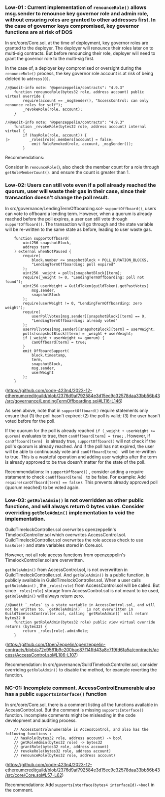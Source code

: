 ### Low-01 : Current implementation of `renounceRole()` allows msg.sender to renounce key governor role and admin role, without ensuring roles are granted to other addresses first. In the case of governor keys compromised, key governor functions are at risk of DOS
In src/core/Core.sol,  at the time of deployment, key governor roles are granted to the deployer. The deployer will renounce their roles later on to multi-sig contracts.  But before renouncing their role, deployer will need to grant the governor role to the multi-sig first.

In the case of, a deployer key compromised or oversight during the `renounceRole()`  process, the key governor role account is at risk of being deleted to `address(0)`.

```solidity
//@audit-info note: "@openzeppelin/contracts": "4.9.3"
    function renounceRole(bytes32 role, address account) public virtual override {
        require(account == _msgSender(), "AccessControl: can only renounce roles for self");
        _revokeRole(role, account);
    }
```
```solidity
//@audit-info note: "@openzeppelin/contracts": "4.9.3"
    function _revokeRole(bytes32 role, address account) internal virtual {
        if (hasRole(role, account)) {
|>         _roles[role].members[account] = false;
            emit RoleRevoked(role, account, _msgSender());
        }
```

Recommendations:

Consider In `renounceRole(`), also check the member count for a role through `getRoleMemberCount()`. and ensure the count is greater than 1. 

### Low-02: Users can still vote even if a poll already reached the quorum, user will waste their gas in their case, since their transaction doesn't change the poll result.

In src/governance/LendingTermOffboarding.sol- `supportOffboard()`, users can vote to offboard a lending term. However, when a quorum is already reached before the poll expires, a user can still vote through `supportOffboard()`.  The transaction will go through and the state variable will be re-written to the same state as before, leading to user waste gas.

```solidity
    function supportOffboard(
        uint256 snapshotBlock,
        address term
    ) external whenNotPaused {
        require(
            block.number <= snapshotBlock + POLL_DURATION_BLOCKS,
            "LendingTermOffboarding: poll expired"
        );
        uint256 _weight = polls[snapshotBlock][term];
        require(_weight != 0, "LendingTermOffboarding: poll not found");
        uint256 userWeight = GuildToken(guildToken).getPastVotes(
            msg.sender,
            snapshotBlock
        );
        require(userWeight != 0, "LendingTermOffboarding: zero weight");
        require(
            userPollVotes[msg.sender][snapshotBlock][term] == 0,
            "LendingTermOffboarding: already voted"
        );
        userPollVotes[msg.sender][snapshotBlock][term] = userWeight;
        polls[snapshotBlock][term] = _weight + userWeight;
        if (_weight + userWeight >= quorum) {
            canOffboard[term] = true;
        }
        emit OffboardSupport(
            block.timestamp,
            term,
            snapshotBlock,
            msg.sender,
            userWeight
        );
    }
```
(https://github.com/code-423n4/2023-12-ethereumcreditguild/blob/2376d9af792584e3d15ec9c32578daa33bb56b43/src/governance/LendingTermOffboarding.sol#L116-L146)

As seen above, note that in `supportOffboard()`  require statements only ensure that (1) the poll hasn't expired; (2) the poll is valid; (3) the user hasn't voted before for the poll. 

If the quorum for the poll is already reached `if (_weight + userWeight >= quorum)`  evaluates to true, then `canOffboard[term] = true;` .  However, if `canOffboard[term] ` is already true, `supportOffboard()`  will not check if the poll's quorum is already reached. And if the poll has not expired, the user will be able to continuously vote and `canOffboard[term] ` will be re-written to true. This is a wasteful operation and adding user weights after the term is already approved to be true doesn't matter for the state of the poll.

Recommendations:
In `supportOffboard()` , consider adding a require statement to check `canOffboard[term] `  to be false. For example: Add  `require(canOffboard[term] == false)`.
This prevents already approved poll (quorum reached) to be voted again.

### Low-03: `getRoleAdmin()`  is not overridden as other public functions, and will always return 0 bytes value. Consider overriding `getRoleAdmin()`  implementation to void the implementation.

GuildTimelockController.sol overwrites openzeppelin's TimelockController.sol which overwrites AccessControl.sol.  GuildTimelockController.sol overwrites the role access check to use `hasRole()`  and state variables stored in Core.sol. 

However, not all role access functions from openzeppelin's TimelockController.sol are overwritten.

`getRoleAdmin()`   from AccessControl.sol, is not overwritten in GuildTimelockController.sol.  And  `getRoleAdmin()`   is a public function, is publicly available in GuildTimelockController.sol.  When a user calls  `getRoleAdmin()` , the `_roles[role]` from AccessControl.sol will be called.  But since `_roles[role]`  storage from AccessControl.sol is not meant to be used,  `getRoleAdmin()`  will always return zero.

```solidity
//@audit `_roles` is a state variable in AccessControl.sol, and will not be written to. `getRoleAdmin()`  is not overwritten in GuildTimelockController.sol, calling `getRoleAdmin()` will return bytes32 0
    function getRoleAdmin(bytes32 role) public view virtual override returns (bytes32) {
        return _roles[role].adminRole;
    }
```
(https://github.com/OpenZeppelin/openzeppelin-contracts/blob/a72c9561b9c200bac87f14ffd43a8c719fd6fa5a/contracts/access/AccessControl.sol#L106-L107)

Recommendation:
In src/governance/GuildTimelockController.sol,  consider overriding `getRoleAdmin()`   to disable the method, for example reverting the function.

### NC-01: Incomplete comment.  AccessControlEnumerable also has a public `supportsInterface()`  function

In src/core/Core.sol,  there is a comment listing all the functions available in AccessControl.sol. But the comment is missing `supportsInterface()` function. Incomplete comments might be misleading in the code development and auditing process.

```solidity
    // AccessControlEnumerable is AccessControl, and also has the following functions :
    // hasRole(bytes32 role, address account) -> bool
    // getRoleAdmin(bytes32 role) -> bytes32
    // grantRole(bytes32 role, address account)
    // revokeRole(bytes32 role, address account)
    // renounceRole(bytes32 role, address account)
```
(https://github.com/code-423n4/2023-12-ethereumcreditguild/blob/2376d9af792584e3d15ec9c32578daa33bb56b43/src/core/Core.sol#L57-L62)

Recommendations:
Add `supportsInterface(bytes4 interfaceId)->bool`  in the comment.

